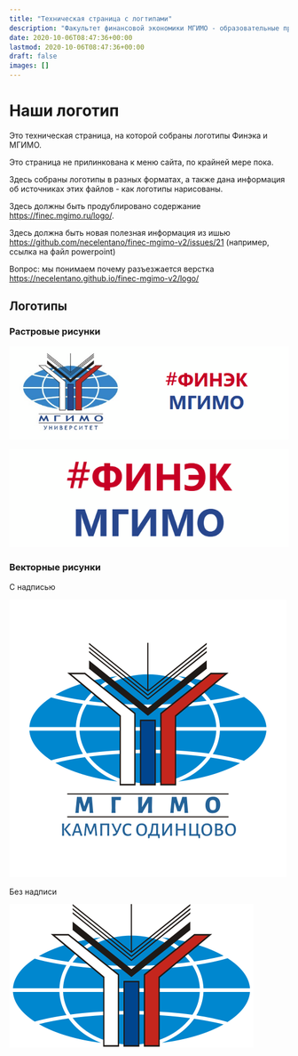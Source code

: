 ```yaml
---
title: "Техническая страница с логтипами"
description: "Факультет финансовой экономики МГИМО - образовательные программы по экономике, менеджменту и бизнес-информатике на собственном кампусе в Одинцово."
date: 2020-10-06T08:47:36+00:00
lastmod: 2020-10-06T08:47:36+00:00
draft: false
images: []
---
```


# Наши логотип

Это техническая страница, на которой собраны логотипы Финэка и МГИМО.

Это страница не прилинкована к меню сайта, по крайней мере пока.

Здесь собраны логотипы в разных форматах, а также дана информация об источниках
этих файлов - как логотипы нарисованы.

Здесь должны быть продублировано содержание https://finec.mgimo.ru/logo/.

Здесь должна быть новая полезная информация из ишью
https://github.com/necelentano/finec-mgimo-v2/issues/21 (например, ссылка на файл powerpoint)

Вопрос: мы понимаем почему разъезжается верстка
https://necelentano.github.io/finec-mgimo-v2/logo/

## Логотипы

### Растровые рисунки

![Логотип ФИНЭК МГИМО Одинцово](front_dash.png)

![Логотип ФИНЭК МГИМО Одинцово](finec.png)

### Векторные рисунки

C надписью

![Логотип ФИНЭК МГИМО Одинцово](vector-caption.svg)

Без надписи

![Логотип ФИНЭК МГИМО Одинцово](vector.svg)
